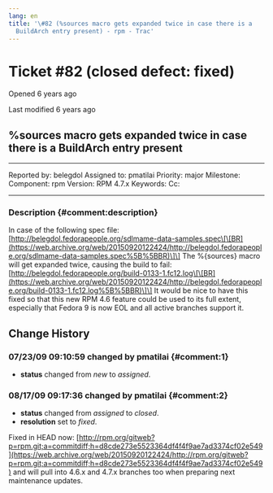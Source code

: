```yaml
---
lang: en
title: '\#82 (%sources macro gets expanded twice in case there is a
  BuildArch entry present) - rpm - Trac'
---
```


Ticket \#82 (closed defect: fixed)
==================================

Opened 6 years ago

Last modified 6 years ago

%sources macro gets expanded twice in case there is a BuildArch entry present
-----------------------------------------------------------------------------

  -------------- ---------- -------------- -----------
  Reported by:   belegdol   Assigned to:   pmatilai
  Priority:      major      Milestone:     
  Component:     rpm        Version:       RPM 4.7.x
  Keywords:                 Cc:            
                                           
  -------------- ---------- -------------- -----------

### Description {#comment:description}

In case of the following spec file:\
[http://belegdol.fedorapeople.org/sdlmame-data-samples.spec\[\[BR](https://web.archive.org/web/20150920122424/http://belegdol.fedorapeople.org/sdlmame-data-samples.spec%5B%5BBR)\]\]
The %{sources} macro will get expanded twice, causing the build to
fail:\
[http://belegdol.fedorapeople.org/build-0133-1.fc12.log\[\[BR](https://web.archive.org/web/20150920122424/http://belegdol.fedorapeople.org/build-0133-1.fc12.log%5B%5BBR)\]\]
It would be nice to have this fixed so that this new RPM 4.6 feature
could be used to its full extent, especially that Fedora 9 is now EOL
and all active branches support it.

Change History
--------------

### 07/23/09 09:10:59 changed by pmatilai {#comment:1}

-   **status** changed from *new* to *assigned*.

### 08/17/09 09:17:36 changed by pmatilai {#comment:2}

-   **status** changed from *assigned* to *closed*.
-   **resolution** set to *fixed*.

Fixed in HEAD now:
[http://rpm.org/gitweb?p=rpm.git;a=commitdiff;h=d8cde273e5523364df4f4f9ae7ad3374cf02e549](https://web.archive.org/web/20150920122424/http://rpm.org/gitweb?p=rpm.git;a=commitdiff;h=d8cde273e5523364df4f4f9ae7ad3374cf02e549)
and will pull into 4.6.x and 4.7.x branches too when preparing next
maintenance updates.
